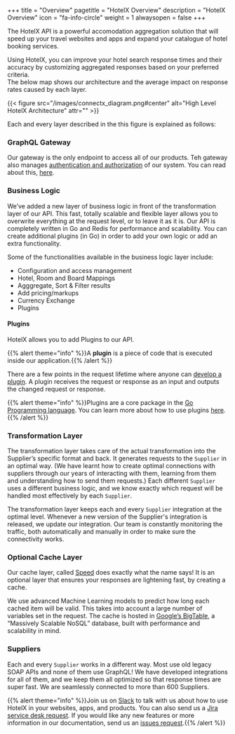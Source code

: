+++
title = "Overview"
pagetitle = "HotelX Overview"
description = "HotelX Overview"
icon = "fa-info-circle"
weight = 1
alwaysopen = false
+++

The HotelX API is a powerful accomodation aggregation solution that will speed up your travel websites and apps and expand your catalogue of hotel booking services.

Using HotelX, you can improve your hotel search response times and their accuracy by customizing aggregated responses based on your preferred criteria.   
The below map shows our architecture and the average impact on response rates caused by each layer.

{{< figure src="/images/connectx_diagram.png#center" alt="High Level HotelX Architecture" attr="" >}}

Each and every layer described in the this figure is explained as follows:

### GraphQL Gateway

Our gateway is the only endpoint to access all of our products. Teh gateway also manages [authentication and authorization](/travelgatex/security/overview/) of our system. You can read about this, [here](http://docs.travelgatex.com/travelgatex/overview/).

### Business Logic

We’ve added a new layer of business logic in front of the transformation layer of our API. This fast, totally scalable and flexible layer allows you to overwrite everything at the request level, or to leave it as it is. Our API is completely written in Go and Redis for performance and scalability. You can create additional plugins (in Go) in order to add your own logic or add an extra functionality.

Some of the functionalities available in the business logic layer include:

* Configuration and access management 
* Hotel, Room and Board Mappings 
* Agggregate, Sort & Filter results 
* Add pricing/markups 
* Currency Exchange 
* Plugins 

#### Plugins

HotelX allows you to add Plugins to our API. 

{{% alert theme="info" %}}A **plugin** is a piece of code that is executed inside our application.{{% /alert %}}

There are a few points in the request lifetime where anyone can [develop a plugin](/hotelx/plugins/). A plugin receives the request or response as an input and outputs the changed request or response. 

{{% alert theme="info" %}}Plugins are a core package in the [Go Programming language](https://golang.org/). 
You can learn more about how to use plugins [here](https://golang.org/pkg/plugin/).{{% /alert %}}

### Transformation Layer

The transformation layer takes care of the actual transformation into the Supplier’s specific format and back. It generates requests to the `Supplier` in an optimal way. (We have learnt how to create optimal connections with suppliers through our years of interacting with them, learning from them and understanding how to send them requests.) Each different `Supplier` uses a different business logic, and we know exactly which request will be handled most effectively by each `Supplier`.

The transformation layer keeps each and every `Supplier` integration at the optimal level. Whenever a new version of the Supplier's integration is released, we update our integration. Our team is constantly monitoring the traffic, both automatically and manually in order to make sure the connectivity works.

### Optional Cache Layer

Our cache layer, called [Speed](https://www.travelgatex.com/products/speed.html) does exactly what the name says! It is an optional layer that ensures your responses are lightening fast, by creating a cache. 

We use advanced Machine Learning models to predict how long each cached item will be valid. This takes into account a large number of variables set in the request. The cache is hosted in [Google’s BigTable](https://cloud.google.com/bigtable/), a “Massively Scalable NoSQL” database, built with performance and scalability in mind.

### Suppliers

Each and every `Supplier` works in a different way. Most use old legacy SOAP APIs and none of them use GraphQL! We have developed integrations for all of them, and we keep them all optimized so that response times are super fast. We are seamlessly connected to more than 600 Suppliers.

{{% alert theme="info" %}}Join us on [Slack](https://slack.travelgatex.com/) to talk with us about how to use HotelX in your websites, apps, and products. 
You can also send us a [Jira service desk request](https://xmltravelgate.atlassian.net/servicedesk/customer/portal/7). 
If you would like any new features or more information in our documentation, send us an [issues request](https://github.com/travelgateX/Issue-tracker).{{% /alert %}}

